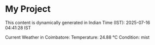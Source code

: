 # My Project

This content is dynamically generated in Indian Time (IST): 2025-07-16 04:41:28 IST


Current Weather in Coimbatore:
Temperature: 24.88 °C
Condition: mist
